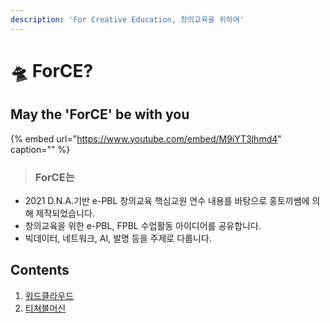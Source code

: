 ```yaml
---
description: 'For Creative Education, 창의교육을 위하여'
---
```


# 🛸 ForCE?

## May the 'ForCE' be with you

{% embed url="https://www.youtube.com/embed/M9iYT3lhmd4" caption="" %}

> ### ForCE는

* 2021 D.N.A.기반 e-PBL 창의교육 핵심교원 연수 내용를 바탕으로 홍토끼쌤에 의해 제작되었습니다.
* 창의교육을 위한 e-PBL, FPBL 수업활동 아이디어를 공유합니다. 
* 빅데이터, 네트워크, AI, 발명 등을 주제로 다룹니다. 

## Contents

1. [워드클라우드](protocol/idea1.md)
2. [티쳐블머신](protocol/case2.md)

